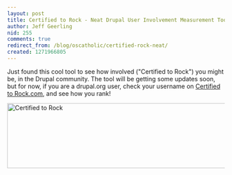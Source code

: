 ```yaml
---
layout: post
title: Certified to Rock - Neat Drupal User Involvement Measurement Tool
author: Jeff Geerling
nid: 255
comments: true
redirect_from: /blog/oscatholic/certified-rock-neat/
created: 1271966805
---
```

<p>Just found this cool tool to see how involved (&quot;Certified to Rock&quot;) you might be, in the Drupal community. The tool will be getting some updates soon, but for now, if you are a drupal.org user, check your username on <a href="http://certifiedtorock.com/">Certified to Rock.com</a>, and see how you rank!</p>
<p class="rtecenter"><img alt="Certified to Rock" height="151" src="http://www.opensourcecatholic.com/sites/opensourcecatholic.com/files/user-uploads/oscatholic/certified-to-rock-geerlingguy-2010.png" title="" width="600" /></p>
